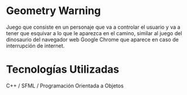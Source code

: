 # Geometry Warning
Juego que consiste en un personaje que va a controlar el usuario y va a tener que esquivar a lo que le aparezca en el camino, similar al juego del dinosaurio del navegador web Google Chrome que aparece en caso de interrupción de internet.

# Tecnologías Utilizadas
C++ / SFML / Programación Orientada a Objetos